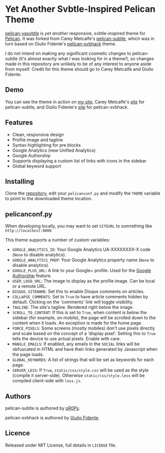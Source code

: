 Yet Another Svbtle-Inspired Pelican Theme
=========================================

[pelican-yasvbtle](https://github.com/Vincent-C/pelican-svbhack) is *yet another* responsive, svbtle-inspired theme for [Pelican](http://getpelican.com). It was forked from Carey Metcalfe's [pelican-subtle](https://github.com/pR0Ps/pelican-svbhack), which was in turn based on Giulio Fidente's [pelican-svbhack](https://github.com/giulivo/pelican-svbhack) theme.

I do not intend on making any significant cosmetic changes to pelican-subtle (it's almost exactly what I was looking for in a theme!), so changes made in this repository are unlikely to be of any interest to anyone aside from myself. Credit for this theme should go to Carey Metcalfe and Giulio Fidente.

## Demo

You can see the theme in action on [my site](http://www.vcheng.org/), Carey Metcalfe's [site](http://cmetcalfe.ca/) for pelican-subtle, and Giulio Fidente's [site](http://www.giuliofidente.com/) for pelican-svbhack.

## Features

- Clean, responsive design
- Profile image and tagline
- Syntax highlighting for pre blocks
- Google Analytics (new Unified Analytics)
- Google Authorship
- Supports displaying a custom list of links with icons in the sidebar
- Global keyword support

## Installing

Clone the [repository](https://github.com/pR0Ps/pelican-svbhack), edit your `pelicanconf.py` and modify the `THEME` variable to point to the downloaded theme location.

## pelicanconf.py

When developing locally, you may want to set `SITEURL` to somrething like `http://localhost:8000`

This theme supports a number of custom variables:

- `GOOGLE_ANALYTICS_ID`: Your Google Analytics UA-XXXXXXXX-X code (`None` to disable analytics).
- `GOOGLE_ANALYTICS_PROP`: Your Google Analytics property name (`None` to disable analytics).
- `GOOGLE_PLUS_URL`: A link to your Google+ profile. Used for the [Google Authorship](http://www.google.com/insidesearch/features/authorship/index.html) feature.
- `USER_LOGO_URL`: The image to display as the profile image. Can be local or a remote URL.
- `DISQUS_SITENAME`: Set this to enable Disqus comments on articles.
- `COLLAPSE_COMMENTS`: Set to `True` to have article comments hidden by default. Clicking on the 'comments' link will toggle visibility.
- `TAGLINE`: The site's tagline. Rendered right below the image.
- `SCROLL_TO_CONTENT`: If this is set to `True`, when content is below the sidebar (for example, on mobile), the page will be scrolled down to the content when it loads. An exception is made for the home page.
- `FORCE_PIXELS`: Some screens (mostly mobiles) don't use pixels directly and scale based on the concept of a 'display pixel'. Setting this to `True` tells the device to use actual pixels. Enable with care.
- `MANGLE_EMAILS`: If enabled, any emails in the `SOCIAL` links will be obfuscated in HTML and have their links generated by Javascript when the page loads.
- `GLOBAL_KEYWORDS`: A list of strings that will be set as keywords for each page.
- `SERVER_LESS`: If `True`, `static/css/style.css` will be used as the style (compile it server-side). Otherwise `static/css/style.less` will be compiled client-side with `less.js`.

## Authors

pelican-subtle is authored by [pR0Ps](https://github.com/pR0Ps).

pelican-svbhack is authored by [Giulio Fidente](https://github.com/giulivo).

## Licence

Released under MIT License, full details in `LICENSE` file.
